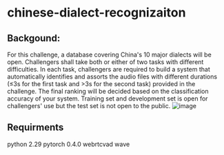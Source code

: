 # chinese-dialect-recognizaiton
## Backgound:
For this challenge, a database covering China's 10 major dialects will be open. Challengers shall take both or either of two tasks with different difficulties.  In each task, challengers are required to build a system that automatically identifies and assorts the audio files with different durations (≤3s for the first task and >3s for the second task) provided in the challenge. The final ranking will be decided based on the classification accuracy of your system.  Training set and development set is open for challengers' use but the test set is not open to the public.
![image](http://github.com/itmyhome2013/readme_add_pic/raw/master/images/nongshalie.jpg)

## Requirments
python 2.29
pytorch 0.4.0
webrtcvad
wave
